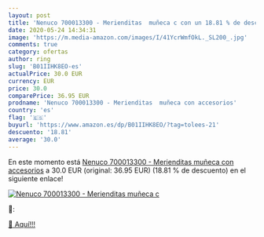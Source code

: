 ```yaml
---
layout: post
title: 'Nenuco 700013300 - Merienditas  muñeca c con un 18.81 % de descuento'
date: 2020-05-24 14:34:31
image: 'https://m.media-amazon.com/images/I/41YcrWmfOkL._SL200_.jpg'
comments: true
category: ofertas
author: ring
slug: 'B01IIHK8EO-es'
actualPrice: 30.0 EUR
currency: EUR
price: 30.0
comparePrice: 36.95 EUR
prodname: 'Nenuco 700013300 - Merienditas  muñeca con accesorios'
country: 'es'
flag: '🇪🇸'
buyurl: 'https://www.amazon.es/dp/B01IIHK8EO/?tag=tolees-21'
descuento: '18.81'
average: '30.0'
---
```


En este momento está [Nenuco 700013300 - Merienditas  muñeca con accesorios](https://www.amazon.es/dp/B01IIHK8EO/?tag=tolees-21) a 30.0 EUR (original: 36.95 EUR) (18.81 %  de descuento) en el siguiente enlace!

[![Nenuco 700013300 - Merienditas  muñeca c](https://m.media-amazon.com/images/I/41YcrWmfOkL._SL200_.jpg)](https://www.amazon.es/dp/B01IIHK8EO/?tag=tolees-21)

🔎:


[🛒 Aquí!!!](https://www.amazon.es/dp/B01IIHK8EO/?tag=tolees-21)
